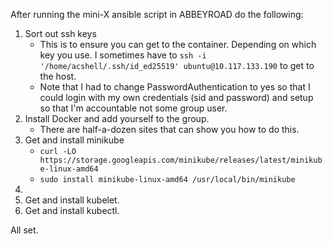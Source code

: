 After running the mini-X ansible script in ABBEYROAD do the following:

1. Sort out ssh keys
   - This is to ensure you can get to the container.  Depending on which key you use.  I sometimes have to `ssh -i '/home/acshell/.ssh/id_ed25519' ubuntu@10.117.133.190` to get to the host.
   - Note that I had to change PasswordAuthentication to yes so that I could login with my own credentials (sid and password) and setup so that I'm accountable not some group user.
2. Install Docker and add yourself to the group.
   - There are half-a-dozen sites that can show you how to do this. 
3. Get and install minikube
   - `curl -LO https://storage.googleapis.com/minikube/releases/latest/minikube-linux-amd64`
   - `sudo install minikube-linux-amd64 /usr/local/bin/minikube` 
4. 
5. Get and install kubelet. 
6. Get and install kubectl.


All set.
